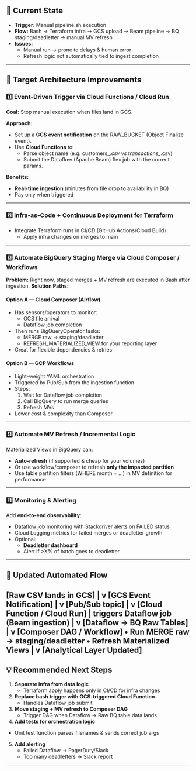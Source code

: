 ## **:dart: Current State**
- **Trigger:** Manual pipeline.sh execution
- **Flow:** Bash → Terraform infra → GCS upload → Beam pipeline → BQ staging/deadletter → manual MV refresh
- **Issues:** 
  - Manual run → prone to delays & human error 
  - Refresh logic not automatically tied to ingest completion 
---
## **:rocket: Target Architecture Improvements**
### :one: Event-Driven Trigger via Cloud Functions / Cloud Run

**Goal:** Stop manual execution when files land in GCS.

**Approach:**
- Set up a **GCS event notification** on the RAW_BUCKET (Object Finalize event).
- Use **Cloud Functions** to:
  - Parse object name (e.g. customers_*.csv vs transactions_*.csv)
  - Submit the Dataflow (Apache Beam) flex job with the correct params.

**Benefits:**
- **Real-time ingestion** (minutes from file drop to availability in BQ)
- Pay only when triggered

---
### :two: Infra-as-Code + Continuous Deployment for Terraform
- Integrate Terraform runs in CI/CD (GitHub Actions/Cloud Build)
  - Apply infra changes on merges to main
---

### :three: Automate BigQuery Staging Merge via Cloud Composer / Workflows
**Problem:** Right now, staged merges + MV refresh are executed in Bash after ingestion.
**Solution Paths:**
#### Option A — **Cloud Composer (Airflow)**
  - Has sensors/operators to monitor:
    - GCS file arrival 
    - Dataflow job completion
  - Then runs BigQueryOperator tasks:
    - MERGE raw → staging/deadletter
    - REFRESH_MATERIALIZED_VIEW for your reporting layer 
  - Great for flexible dependencies & retries
#### Option B — **GCP Workflows**
  - Light-weight YAML orchestration
  - Triggered by Pub/Sub from the ingestion function
  - Steps:
    1. Wait for Dataflow job completion
    2. Call BigQuery to run merge queries
    3. Refresh MVs
  - Lower cost & complexity than Composer
---
### :four: Automate MV Refresh / Incremental Logic
Materialized Views in BigQuery can:
- **Auto-refresh** (if supported & cheap for your volumes)
- Or use workflow/composer to refresh **only the impacted partition**
- Use table partition filters (WHERE month = ...) in MV definition for performance
---
### :five: Monitoring & Alerting
Add **end-to-end observability**:
- Dataflow job monitoring with Stackdriver alerts on FAILED status
- Cloud Logging metrics for failed merges or deadletter growth
- Optional:
  - **Deadletter dashboard**
  - Alert if >X% of batch goes to deadletter
---
## **:arrows_counterclockwise: Updated Automated Flow**
[Raw CSV lands in GCS]
      |
      v
[GCS Event Notification]
      |
      v
[Pub/Sub topic]
      |
      v
[Cloud Function / Cloud Run]
      |
 triggers Dataflow job (Beam ingestion)
      |
      v
[Dataflow → BQ Raw Tables]
      |
      v
[Composer DAG / Workflow]
   • Run MERGE raw → staging/deadletter
   • Refresh Materialized Views
      |
      v
[Analytical Layer Updated]
---
## **:bulb: Recommended Next Steps**
1. **Separate infra from data logic**
   - Terraform apply happens only in CI/CD for infra changes
2. **Replace bash trigger with GCS-triggered Cloud Function**
   - Handles Dataflow job submit
3. **Move staging + MV refresh to Composer DAG**
   - Trigger DAG when Dataflow → Raw BQ table data lands
4. **Add tests for orchestration logic**
- Unit test function parses filenames & sends correct job args
5. **Add alerting**
   - Failed Dataflow → PagerDuty/Slack
   - Too many deadletters → Slack report
---